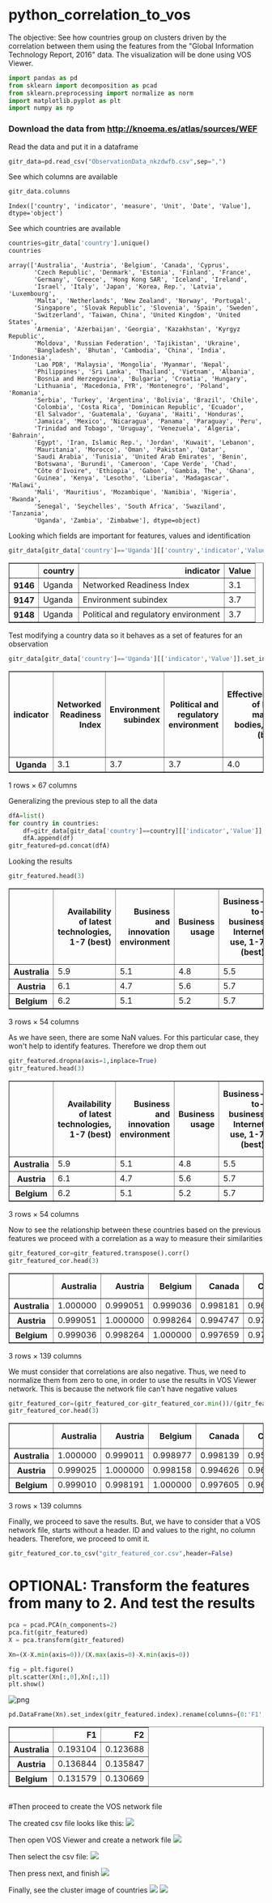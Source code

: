 # python_correlation_to_vos
The objective: See how countries group on clusters driven by the correlation between them using the features from the "Global Information Technology Report, 2016" data. The visualization will be done using VOS Viewer.


```python
import pandas as pd
from sklearn import decomposition as pcad
from sklearn.preprocessing import normalize as norm
import matplotlib.pyplot as plt
import numpy as np
```

### Download the data from http://knoema.es/atlas/sources/WEF

Read the data and put it in a dataframe


```python
gitr_data=pd.read_csv("ObservationData_nkzdwfb.csv",sep=",")
```

See which columns are available


```python
gitr_data.columns
```




    Index(['country', 'indicator', 'measure', 'Unit', 'Date', 'Value'], dtype='object')



See which countries are available


```python
countries=gitr_data['country'].unique()
countries
```




    array(['Australia', 'Austria', 'Belgium', 'Canada', 'Cyprus',
           'Czech Republic', 'Denmark', 'Estonia', 'Finland', 'France',
           'Germany', 'Greece', 'Hong Kong SAR', 'Iceland', 'Ireland',
           'Israel', 'Italy', 'Japan', 'Korea, Rep.', 'Latvia', 'Luxembourg',
           'Malta', 'Netherlands', 'New Zealand', 'Norway', 'Portugal',
           'Singapore', 'Slovak Republic', 'Slovenia', 'Spain', 'Sweden',
           'Switzerland', 'Taiwan, China', 'United Kingdom', 'United States',
           'Armenia', 'Azerbaijan', 'Georgia', 'Kazakhstan', 'Kyrgyz Republic',
           'Moldova', 'Russian Federation', 'Tajikistan', 'Ukraine',
           'Bangladesh', 'Bhutan', 'Cambodia', 'China', 'India', 'Indonesia',
           'Lao PDR', 'Malaysia', 'Mongolia', 'Myanmar', 'Nepal',
           'Philippines', 'Sri Lanka', 'Thailand', 'Vietnam', 'Albania',
           'Bosnia and Herzegovina', 'Bulgaria', 'Croatia', 'Hungary',
           'Lithuania', 'Macedonia, FYR', 'Montenegro', 'Poland', 'Romania',
           'Serbia', 'Turkey', 'Argentina', 'Bolivia', 'Brazil', 'Chile',
           'Colombia', 'Costa Rica', 'Dominican Republic', 'Ecuador',
           'El Salvador', 'Guatemala', 'Guyana', 'Haiti', 'Honduras',
           'Jamaica', 'Mexico', 'Nicaragua', 'Panama', 'Paraguay', 'Peru',
           'Trinidad and Tobago', 'Uruguay', 'Venezuela', 'Algeria', 'Bahrain',
           'Egypt', 'Iran, Islamic Rep.', 'Jordan', 'Kuwait', 'Lebanon',
           'Mauritania', 'Morocco', 'Oman', 'Pakistan', 'Qatar',
           'Saudi Arabia', 'Tunisia', 'United Arab Emirates', 'Benin',
           'Botswana', 'Burundi', 'Cameroon', 'Cape Verde', 'Chad',
           "Côte d'Ivoire", 'Ethiopia', 'Gabon', 'Gambia, The', 'Ghana',
           'Guinea', 'Kenya', 'Lesotho', 'Liberia', 'Madagascar', 'Malawi',
           'Mali', 'Mauritius', 'Mozambique', 'Namibia', 'Nigeria', 'Rwanda',
           'Senegal', 'Seychelles', 'South Africa', 'Swaziland', 'Tanzania',
           'Uganda', 'Zambia', 'Zimbabwe'], dtype=object)



Looking which fields are important for features, values and identification


```python
gitr_data[gitr_data['country']=='Uganda'][['country','indicator','Value']].head(3)
```




<div>
<table border="1" class="dataframe">
  <thead>
    <tr style="text-align: right;">
      <th></th>
      <th>country</th>
      <th>indicator</th>
      <th>Value</th>
    </tr>
  </thead>
  <tbody>
    <tr>
      <th>9146</th>
      <td>Uganda</td>
      <td>Networked Readiness Index</td>
      <td>3.1</td>
    </tr>
    <tr>
      <th>9147</th>
      <td>Uganda</td>
      <td>Environment subindex</td>
      <td>3.7</td>
    </tr>
    <tr>
      <th>9148</th>
      <td>Uganda</td>
      <td>Political and regulatory environment</td>
      <td>3.7</td>
    </tr>
  </tbody>
</table>
</div>



Test modifying a country data so it behaves as a set of features for an observation


```python
gitr_data[gitr_data['country']=='Uganda'][['indicator','Value']].set_index('indicator').rename(columns={'Value':'Uganda'}).transpose()
```




<div>
<table border="1" class="dataframe">
  <thead>
    <tr style="text-align: right;">
      <th>indicator</th>
      <th>Networked Readiness Index</th>
      <th>Environment subindex</th>
      <th>Political and regulatory environment</th>
      <th>Effectiveness of law-making bodies, 1-7 (best)</th>
      <th>Laws relating to ICTs, 1-7 (best)</th>
      <th>Judicial independence, 1-7 (best)</th>
      <th>Efficiency of legal system in settling disputes, 1-7 (best)</th>
      <th>Efficiency of legal system in challenging regs, 1-7 (best)</th>
      <th>Intellectual property protection, 1-7 (best)</th>
      <th>No. procedures to enforce a contract</th>
      <th>...</th>
      <th>Economic impacts</th>
      <th>Impact of ICTs on new services &amp; products, 1-7 (best)</th>
      <th>ICT PCT patents, applications/million pop.</th>
      <th>Impact of ICTs on new organizational models, 1-7 (best)</th>
      <th>Knowledge-intensive jobs, % workforce</th>
      <th>Social impacts</th>
      <th>Impact of ICTs on access to basic services, 1-7 (best)</th>
      <th>Internet access in schools, 1-7 (best)</th>
      <th>ICT use &amp; gov’t efficiency, 1-7 (best)</th>
      <th>E-Participation Index, 0–1 (best)</th>
    </tr>
  </thead>
  <tbody>
    <tr>
      <th>Uganda</th>
      <td>3.1</td>
      <td>3.7</td>
      <td>3.7</td>
      <td>4.0</td>
      <td>3.4</td>
      <td>3.4</td>
      <td>3.8</td>
      <td>3.6</td>
      <td>3.3</td>
      <td>38.0</td>
      <td>...</td>
      <td>2.6</td>
      <td>4.3</td>
      <td>0.0</td>
      <td>3.7</td>
      <td>4.1</td>
      <td>3.1</td>
      <td>3.5</td>
      <td>3.2</td>
      <td>4.0</td>
      <td>0.14</td>
    </tr>
  </tbody>
</table>
<p>1 rows × 67 columns</p>
</div>



Generalizing the previous step to all the data


```python
dfA=list()
for country in countries:
    df=gitr_data[gitr_data['country']==country][['indicator','Value']].set_index('indicator').rename(columns={'Value':country}).transpose()
    dfA.append(df)
gitr_featured=pd.concat(dfA)
```

Looking the results


```python
gitr_featured.head(3)
```




<div>
<table border="1" class="dataframe">
  <thead>
    <tr style="text-align: right;">
      <th></th>
      <th>Availability of latest technologies, 1-7 (best)</th>
      <th>Business and innovation environment</th>
      <th>Business usage</th>
      <th>Business-to-business Internet use, 1-7 (best)</th>
      <th>Business-to-consumer Internet use, 1-7 (best)</th>
      <th>Capacity for innovation, 1-7 (best)</th>
      <th>Economic impacts</th>
      <th>Effectiveness of law-making bodies, 1-7 (best)</th>
      <th>Efficiency of legal system in challenging regs, 1-7 (best)</th>
      <th>Efficiency of legal system in settling disputes, 1-7 (best)</th>
      <th>...</th>
      <th>Quality of management schools, 1-7 (best)</th>
      <th>Quality of math &amp; science education, 1-7 (best)</th>
      <th>Readiness subindex</th>
      <th>Secure Internet servers/million pop.</th>
      <th>Skills</th>
      <th>Social impacts</th>
      <th>Total tax rate, % profits</th>
      <th>Usage subindex</th>
      <th>Use of virtual social networks, 1-7 (best)</th>
      <th>Venture capital availability, 1-7 (best)</th>
    </tr>
  </thead>
  <tbody>
    <tr>
      <th>Australia</th>
      <td>5.9</td>
      <td>5.1</td>
      <td>4.8</td>
      <td>5.5</td>
      <td>5.5</td>
      <td>4.8</td>
      <td>4.7</td>
      <td>4.8</td>
      <td>4.7</td>
      <td>4.9</td>
      <td>...</td>
      <td>5.3</td>
      <td>4.8</td>
      <td>6.2</td>
      <td>1348.6</td>
      <td>6.0</td>
      <td>5.7</td>
      <td>47.6</td>
      <td>5.4</td>
      <td>6.0</td>
      <td>3.1</td>
    </tr>
    <tr>
      <th>Austria</th>
      <td>6.1</td>
      <td>4.7</td>
      <td>5.6</td>
      <td>5.7</td>
      <td>5.4</td>
      <td>5.4</td>
      <td>4.9</td>
      <td>4.2</td>
      <td>4.7</td>
      <td>5.0</td>
      <td>...</td>
      <td>4.9</td>
      <td>4.6</td>
      <td>6.3</td>
      <td>1267.7</td>
      <td>5.7</td>
      <td>5.2</td>
      <td>51.7</td>
      <td>5.4</td>
      <td>5.8</td>
      <td>2.9</td>
    </tr>
    <tr>
      <th>Belgium</th>
      <td>6.2</td>
      <td>5.1</td>
      <td>5.2</td>
      <td>5.7</td>
      <td>5.3</td>
      <td>5.3</td>
      <td>4.9</td>
      <td>4.3</td>
      <td>4.7</td>
      <td>4.5</td>
      <td>...</td>
      <td>6.0</td>
      <td>6.0</td>
      <td>6.1</td>
      <td>854.2</td>
      <td>6.4</td>
      <td>5.1</td>
      <td>58.4</td>
      <td>5.2</td>
      <td>6.1</td>
      <td>3.5</td>
    </tr>
  </tbody>
</table>
<p>3 rows × 54 columns</p>
</div>



As we have seen, there are some NaN values. For this particular case, they won't help to identify features. Therefore we drop them out


```python
gitr_featured.dropna(axis=1,inplace=True)
gitr_featured.head(3)
```




<div>
<table border="1" class="dataframe">
  <thead>
    <tr style="text-align: right;">
      <th></th>
      <th>Availability of latest technologies, 1-7 (best)</th>
      <th>Business and innovation environment</th>
      <th>Business usage</th>
      <th>Business-to-business Internet use, 1-7 (best)</th>
      <th>Business-to-consumer Internet use, 1-7 (best)</th>
      <th>Capacity for innovation, 1-7 (best)</th>
      <th>Economic impacts</th>
      <th>Effectiveness of law-making bodies, 1-7 (best)</th>
      <th>Efficiency of legal system in challenging regs, 1-7 (best)</th>
      <th>Efficiency of legal system in settling disputes, 1-7 (best)</th>
      <th>...</th>
      <th>Quality of management schools, 1-7 (best)</th>
      <th>Quality of math &amp; science education, 1-7 (best)</th>
      <th>Readiness subindex</th>
      <th>Secure Internet servers/million pop.</th>
      <th>Skills</th>
      <th>Social impacts</th>
      <th>Total tax rate, % profits</th>
      <th>Usage subindex</th>
      <th>Use of virtual social networks, 1-7 (best)</th>
      <th>Venture capital availability, 1-7 (best)</th>
    </tr>
  </thead>
  <tbody>
    <tr>
      <th>Australia</th>
      <td>5.9</td>
      <td>5.1</td>
      <td>4.8</td>
      <td>5.5</td>
      <td>5.5</td>
      <td>4.8</td>
      <td>4.7</td>
      <td>4.8</td>
      <td>4.7</td>
      <td>4.9</td>
      <td>...</td>
      <td>5.3</td>
      <td>4.8</td>
      <td>6.2</td>
      <td>1348.6</td>
      <td>6.0</td>
      <td>5.7</td>
      <td>47.6</td>
      <td>5.4</td>
      <td>6.0</td>
      <td>3.1</td>
    </tr>
    <tr>
      <th>Austria</th>
      <td>6.1</td>
      <td>4.7</td>
      <td>5.6</td>
      <td>5.7</td>
      <td>5.4</td>
      <td>5.4</td>
      <td>4.9</td>
      <td>4.2</td>
      <td>4.7</td>
      <td>5.0</td>
      <td>...</td>
      <td>4.9</td>
      <td>4.6</td>
      <td>6.3</td>
      <td>1267.7</td>
      <td>5.7</td>
      <td>5.2</td>
      <td>51.7</td>
      <td>5.4</td>
      <td>5.8</td>
      <td>2.9</td>
    </tr>
    <tr>
      <th>Belgium</th>
      <td>6.2</td>
      <td>5.1</td>
      <td>5.2</td>
      <td>5.7</td>
      <td>5.3</td>
      <td>5.3</td>
      <td>4.9</td>
      <td>4.3</td>
      <td>4.7</td>
      <td>4.5</td>
      <td>...</td>
      <td>6.0</td>
      <td>6.0</td>
      <td>6.1</td>
      <td>854.2</td>
      <td>6.4</td>
      <td>5.1</td>
      <td>58.4</td>
      <td>5.2</td>
      <td>6.1</td>
      <td>3.5</td>
    </tr>
  </tbody>
</table>
<p>3 rows × 54 columns</p>
</div>



Now to see the relationship between these countries based on the previous features we proceed with a correlation as a way to measure their similarities


```python
gitr_featured_cor=gitr_featured.transpose().corr()
gitr_featured_cor.head(3)
```




<div>
<table border="1" class="dataframe">
  <thead>
    <tr style="text-align: right;">
      <th></th>
      <th>Australia</th>
      <th>Austria</th>
      <th>Belgium</th>
      <th>Canada</th>
      <th>Cyprus</th>
      <th>Czech Republic</th>
      <th>Denmark</th>
      <th>Estonia</th>
      <th>Finland</th>
      <th>France</th>
      <th>...</th>
      <th>Nigeria</th>
      <th>Rwanda</th>
      <th>Senegal</th>
      <th>Seychelles</th>
      <th>South Africa</th>
      <th>Swaziland</th>
      <th>Tanzania</th>
      <th>Uganda</th>
      <th>Zambia</th>
      <th>Zimbabwe</th>
    </tr>
  </thead>
  <tbody>
    <tr>
      <th>Australia</th>
      <td>1.000000</td>
      <td>0.999051</td>
      <td>0.999036</td>
      <td>0.998181</td>
      <td>0.969107</td>
      <td>0.998389</td>
      <td>0.978675</td>
      <td>0.999417</td>
      <td>0.999850</td>
      <td>0.998703</td>
      <td>...</td>
      <td>0.311444</td>
      <td>0.107942</td>
      <td>0.336468</td>
      <td>0.976881</td>
      <td>0.990290</td>
      <td>0.347628</td>
      <td>0.211794</td>
      <td>0.172799</td>
      <td>0.827180</td>
      <td>0.839193</td>
    </tr>
    <tr>
      <th>Austria</th>
      <td>0.999051</td>
      <td>1.000000</td>
      <td>0.998264</td>
      <td>0.994747</td>
      <td>0.973076</td>
      <td>0.996397</td>
      <td>0.986235</td>
      <td>0.997240</td>
      <td>0.999249</td>
      <td>0.996108</td>
      <td>...</td>
      <td>0.323523</td>
      <td>0.122125</td>
      <td>0.348182</td>
      <td>0.979360</td>
      <td>0.986749</td>
      <td>0.359351</td>
      <td>0.224660</td>
      <td>0.185864</td>
      <td>0.830226</td>
      <td>0.841962</td>
    </tr>
    <tr>
      <th>Belgium</th>
      <td>0.999036</td>
      <td>0.998264</td>
      <td>1.000000</td>
      <td>0.997659</td>
      <td>0.975854</td>
      <td>0.999255</td>
      <td>0.977800</td>
      <td>0.998858</td>
      <td>0.998776</td>
      <td>0.999050</td>
      <td>...</td>
      <td>0.341094</td>
      <td>0.138935</td>
      <td>0.366025</td>
      <td>0.982619</td>
      <td>0.993838</td>
      <td>0.376880</td>
      <td>0.242443</td>
      <td>0.203543</td>
      <td>0.844511</td>
      <td>0.855208</td>
    </tr>
  </tbody>
</table>
<p>3 rows × 139 columns</p>
</div>



We must consider that correlations are also negative. Thus, we need to normalize them from zero to one, in order to use the results in VOS Viewer network. This is because the network file can't have negative values


```python
gitr_featured_cor=(gitr_featured_cor-gitr_featured_cor.min())/(gitr_featured_cor.max()-gitr_featured_cor.min())
gitr_featured_cor.head(3)
```




<div>
<table border="1" class="dataframe">
  <thead>
    <tr style="text-align: right;">
      <th></th>
      <th>Australia</th>
      <th>Austria</th>
      <th>Belgium</th>
      <th>Canada</th>
      <th>Cyprus</th>
      <th>Czech Republic</th>
      <th>Denmark</th>
      <th>Estonia</th>
      <th>Finland</th>
      <th>France</th>
      <th>...</th>
      <th>Nigeria</th>
      <th>Rwanda</th>
      <th>Senegal</th>
      <th>Seychelles</th>
      <th>South Africa</th>
      <th>Swaziland</th>
      <th>Tanzania</th>
      <th>Uganda</th>
      <th>Zambia</th>
      <th>Zimbabwe</th>
    </tr>
  </thead>
  <tbody>
    <tr>
      <th>Australia</th>
      <td>1.000000</td>
      <td>0.999011</td>
      <td>0.998977</td>
      <td>0.998139</td>
      <td>0.957836</td>
      <td>0.998276</td>
      <td>0.977652</td>
      <td>0.999397</td>
      <td>0.999847</td>
      <td>0.998654</td>
      <td>...</td>
      <td>0.217694</td>
      <td>0.057786</td>
      <td>0.230165</td>
      <td>0.969689</td>
      <td>0.988994</td>
      <td>0.242101</td>
      <td>0.137830</td>
      <td>0.115076</td>
      <td>0.740485</td>
      <td>0.758195</td>
    </tr>
    <tr>
      <th>Austria</th>
      <td>0.999025</td>
      <td>1.000000</td>
      <td>0.998158</td>
      <td>0.994626</td>
      <td>0.963252</td>
      <td>0.996145</td>
      <td>0.985575</td>
      <td>0.997146</td>
      <td>0.999236</td>
      <td>0.995961</td>
      <td>...</td>
      <td>0.231418</td>
      <td>0.072768</td>
      <td>0.243755</td>
      <td>0.972939</td>
      <td>0.984980</td>
      <td>0.255719</td>
      <td>0.151903</td>
      <td>0.129053</td>
      <td>0.745059</td>
      <td>0.762360</td>
    </tr>
    <tr>
      <th>Belgium</th>
      <td>0.999010</td>
      <td>0.998191</td>
      <td>1.000000</td>
      <td>0.997605</td>
      <td>0.967044</td>
      <td>0.999203</td>
      <td>0.976735</td>
      <td>0.998819</td>
      <td>0.998754</td>
      <td>0.999014</td>
      <td>...</td>
      <td>0.251381</td>
      <td>0.090522</td>
      <td>0.264457</td>
      <td>0.977212</td>
      <td>0.993016</td>
      <td>0.276084</td>
      <td>0.171355</td>
      <td>0.147966</td>
      <td>0.766510</td>
      <td>0.782278</td>
    </tr>
  </tbody>
</table>
<p>3 rows × 139 columns</p>
</div>



Finally, we proceed to save the results. But, we have to consider that a VOS network file, starts without a header. ID and values to the right, no column headers. Therefore, we proceed to omit it.


```python
gitr_featured_cor.to_csv("gitr_featured_cor.csv",header=False)
```

# OPTIONAL: Transform the features from many to 2. And test the results


```python
pca = pcad.PCA(n_components=2)
pca.fit(gitr_featured)
X = pca.transform(gitr_featured)
```


```python
Xn=(X-X.min(axis=0))/(X.max(axis=0)-X.min(axis=0))
```


```python
fig = plt.figure()
plt.scatter(Xn[:,0],Xn[:,1])
plt.show()
```


![png](output_27_0.png)



```python
pd.DataFrame(Xn).set_index(gitr_featured.index).rename(columns={0:'F1',1:'F2'}).head(3)
```




<div>
<table border="1" class="dataframe">
  <thead>
    <tr style="text-align: right;">
      <th></th>
      <th>F1</th>
      <th>F2</th>
    </tr>
  </thead>
  <tbody>
    <tr>
      <th>Australia</th>
      <td>0.193104</td>
      <td>0.123688</td>
    </tr>
    <tr>
      <th>Austria</th>
      <td>0.136844</td>
      <td>0.135847</td>
    </tr>
    <tr>
      <th>Belgium</th>
      <td>0.131579</td>
      <td>0.130669</td>
    </tr>
  </tbody>
</table>
</div>




```python

```

#Then proceed to create the VOS network file

The created csv file looks like this:
![](/home/bsaldivar/MEGA/Documents/Academics/DataScience/Datasets/GlobalInformationTechnologyReport/forGitHub/Images/head_csv.png) 

Then open VOS Viewer and create a network file
![](/home/bsaldivar/MEGA/Documents/Academics/DataScience/Datasets/GlobalInformationTechnologyReport/forGitHub/Images/vos_gen.png) 

Then select the csv file:
![](/home/bsaldivar/MEGA/Documents/Academics/DataScience/Datasets/GlobalInformationTechnologyReport/forGitHub/Images/select_csv.png) 

Then press next, and finish
![](/home/bsaldivar/MEGA/Documents/Academics/DataScience/Datasets/GlobalInformationTechnologyReport/forGitHub/Images/vos_threshold.png) 

Finally, see the cluster image of countries
![](/home/bsaldivar/MEGA/Documents/Academics/DataScience/Datasets/GlobalInformationTechnologyReport/forGitHub/Images/vos_gitr_2016_density_item.png) 
![](/home/bsaldivar/MEGA/Documents/Academics/DataScience/Datasets/GlobalInformationTechnologyReport/forGitHub/Images/vos_gitr_2016_densityCluster_item.png) 